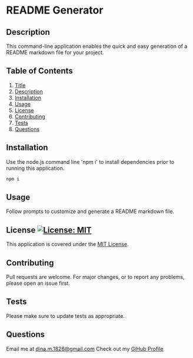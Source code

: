 
# README Generator

## Description
This command-line application enables the quick and easy generation of a README markdown file for your project. 

 ## Table of Contents
1. [Title](https://github.com/DS1826/readme-generator/blob/main/README.md#readme-generator)
2. [Description](https://github.com/DS1826/readme-generator/blob/main/README.md#description)
3. [Installation](https://github.com/DS1826/readme-generator/blob/main/README.md#installation)
4. [Usage](https://github.com/DS1826/readme-generator/blob/main/README.md#usage)
5. [License](https://github.com/DS1826/readme-generator/blob/main/README.md#license)
6. [Contributing](https://github.com/DS1826/readme-generator/blob/main/README.md#contributing)
7. [Tests](https://github.com/DS1826/readme-generator/blob/main/README.md#tests)
8. [Questions](https://github.com/DS1826/readme-generator/blob/main/README.md#questions)
      
## Installation
Use the node.js command line 'npm i' to install dependencies prior to running this application.
```bash
npm i
```
      
## Usage
Follow prompts to customize and generate a README markdown file.
      
## License [![License: MIT](https://img.shields.io/badge/License-MIT-yellow.svg)](https://opensource.org/licenses/MIT)
This application is covered under the [MIT License](https://opensource.org/licenses/MIT).
      
## Contributing
Pull requests are welcome. For major changes, or to report any problems, please open an issue first.

## Tests
Please make sure to update tests as appropriate.
      
## Questions
Email me at dina.m.1826@gmail.com
 Check out my [GiHub Profile](https://github.com/DS1826) 
    